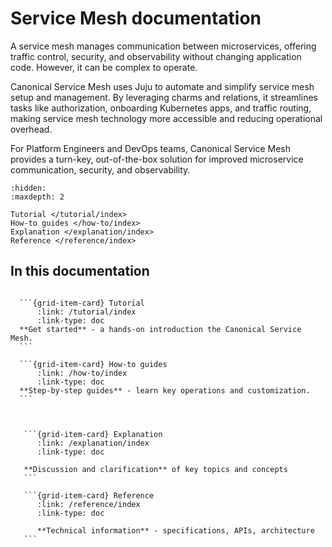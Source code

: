 # Service Mesh documentation


A service mesh manages communication between microservices, offering traffic control, security, and observability without changing application code. However, it can be complex to operate.

Canonical Service Mesh uses Juju to automate and simplify service mesh setup and management. By leveraging charms and relations, it streamlines tasks like authorization, onboarding Kubernetes apps, and traffic routing, making service mesh technology more accessible and reducing operational overhead.

For Platform Engineers and DevOps teams, Canonical Service Mesh provides a turn-key, out-of-the-box solution for improved microservice communication, security, and observability.

```{toctree}
:hidden:
:maxdepth: 2

Tutorial </tutorial/index>
How-to guides </how-to/index>
Explanation </explanation/index>
Reference </reference/index>
```

## In this documentation

````{grid} 1 1 2 2

  ```{grid-item-card} Tutorial
      :link: /tutorial/index
      :link-type: doc
  **Get started** - a hands-on introduction the Canonical Service Mesh.
  ```

  ```{grid-item-card} How-to guides
      :link: /how-to/index
      :link-type: doc
  **Step-by-step guides** - learn key operations and customization.
  ```

````

````{grid} 1 1 2 2


   ```{grid-item-card} Explanation
      :link: /explanation/index
      :link-type: doc

   **Discussion and clarification** of key topics and concepts
   ```

   ```{grid-item-card} Reference
      :link: /reference/index
      :link-type: doc

      **Technical information** - specifications, APIs, architecture
   ```
````